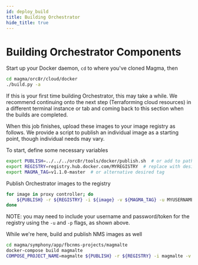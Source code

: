```yaml
---
id: deploy_build
title: Building Orchestrator
hide_title: true
---
```


# Building Orchestrator Components

Start up your Docker daemon, `cd` to where you've cloned Magma, then

```bash
cd magma/orc8r/cloud/docker
./build.py -a
```

If this is your first time building Orchestrator, this may take a while. We
recommend continuing onto the next step (Terraforming cloud resources) in a
different terminal instance or tab and coming back to this section when the
builds are completed.

When this job finishes, upload these images to your image registry as follows.
We provide a script to publish an individual image as a starting point, though
individual needs may vary.

To start, define some necessary variables

```bash
export PUBLISH=../../../orc8r/tools/docker/publish.sh  # or add to path
export REGISTRY=registry.hub.docker.com/MYREGISTRY  # replace with desired registry
export MAGMA_TAG=v1.1.0-master  # or alternative desired tag
```

Publish Orchestrator images to the registry

```bash
for image in proxy controller; do
    ${PUBLISH} -r ${REGISTRY} -i ${image} -v ${MAGMA_TAG} -u MYUSERNAME -p MYPASSFILE
done
```

NOTE: you may need to include your username and password/token for
the registry using the `-u` and `-p` flags, as shown above.

While we're here, build and publish NMS images as well

```bash
cd magma/symphony/app/fbcnms-projects/magmalte
docker-compose build magmalte
COMPOSE_PROJECT_NAME=magmalte ${PUBLISH} -r ${REGISTRY} -i magmalte -v ${MAGMA_TAG}
```

